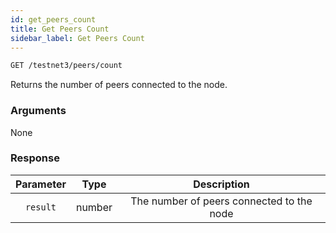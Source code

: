 ```yaml
---
id: get_peers_count
title: Get Peers Count
sidebar_label: Get Peers Count
---
```


```bash title=ENDPOINT
GET /testnet3/peers/count
```

Returns the number of peers connected to the node.

### Arguments

None

### Response

| Parameter |  Type  |                Description                |
|:---------:|:------:|:-----------------------------------------:|
| `result`  | number | The number of peers connected to the node |
